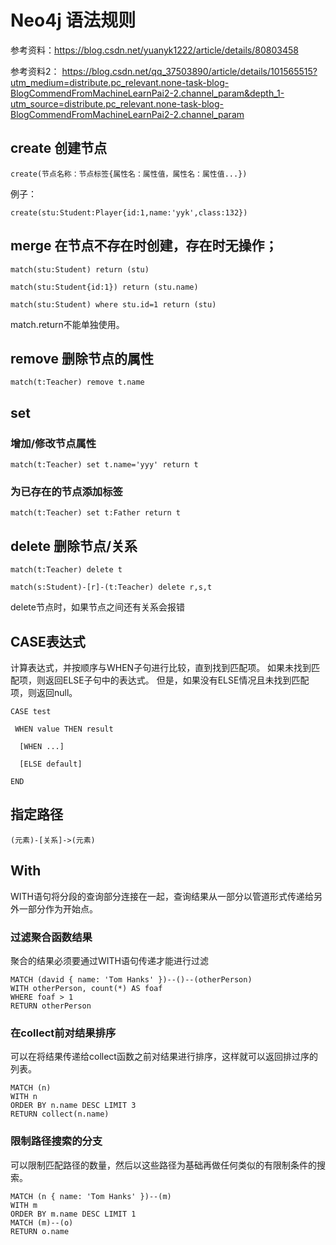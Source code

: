 # Neo4j 语法规则

参考资料：https://blog.csdn.net/yuanyk1222/article/details/80803458

参考资料2： https://blog.csdn.net/qq_37503890/article/details/101565515?utm_medium=distribute.pc_relevant.none-task-blog-BlogCommendFromMachineLearnPai2-2.channel_param&depth_1-utm_source=distribute.pc_relevant.none-task-blog-BlogCommendFromMachineLearnPai2-2.channel_param


## create 创建节点

	create(节点名称：节点标签{属性名：属性值，属性名：属性值...})

例子：

	create(stu:Student:Player{id:1,name:'yyk',class:132})

## merge 在节点不存在时创建，存在时无操作；

	match(stu:Student) return (stu)
	
	match(stu:Student{id:1}) return (stu.name)
	
	match(stu:Student) where stu.id=1 return (stu)

match.return不能单独使用。

## remove 删除节点的属性

	match(t:Teacher) remove t.name


## set 

### 增加/修改节点属性

	match(t:Teacher) set t.name='yyy' return t

### 为已存在的节点添加标签

	match(t:Teacher) set t:Father return t

## delete 删除节点/关系

	match(t:Teacher) delete t
	
	match(s:Student)-[r]-(t:Teacher) delete r,s,t
	
delete节点时，如果节点之间还有关系会报错


## CASE表达式

计算表达式，并按顺序与WHEN子句进行比较，直到找到匹配项。 如果未找到匹配项，则返回ELSE子句中的表达式。 但是，如果没有ELSE情况且未找到匹配项，则返回null。

	CASE test
	
	 WHEN value THEN result
	
	  [WHEN ...]
	
	  [ELSE default]
	
	END


## 指定路径

	(元素)-[关系]->(元素)


## With

WITH语句将分段的查询部分连接在一起，查询结果从一部分以管道形式传递给另外一部分作为开始点。


###  过滤聚合函数结果

聚合的结果必须要通过WITH语句传递才能进行过滤

	MATCH (david { name: 'Tom Hanks' })--()--(otherPerson)
	WITH otherPerson, count(*) AS foaf
	WHERE foaf > 1
	RETURN otherPerson

### 在collect前对结果排序

可以在将结果传递给collect函数之前对结果进行排序，这样就可以返回排过序的列表。

	MATCH (n)
	WITH n
	ORDER BY n.name DESC LIMIT 3
	RETURN collect(n.name)


###  限制路径搜索的分支

可以限制匹配路径的数量，然后以这些路径为基础再做任何类似的有限制条件的搜索。

	MATCH (n { name: 'Tom Hanks' })--(m)
	WITH m
	ORDER BY m.name DESC LIMIT 1
	MATCH (m)--(o)
	RETURN o.name